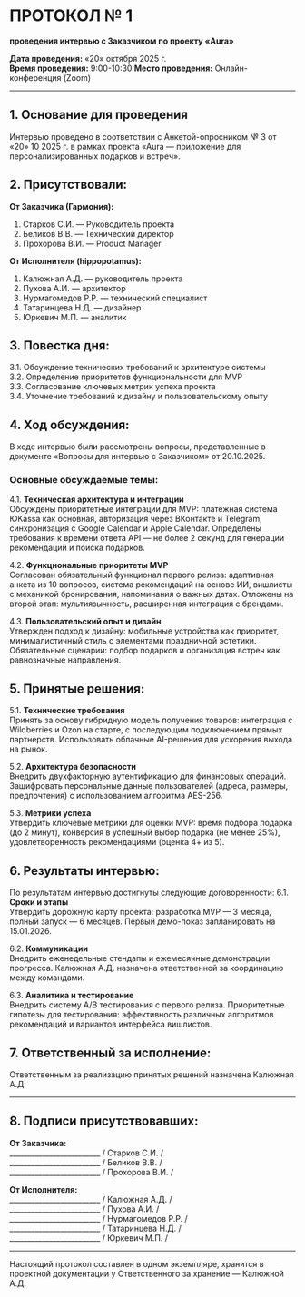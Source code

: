 # ПРОТОКОЛ № 1  
**проведения интервью с Заказчиком по проекту «Aura»**

**Дата проведения:** «20» октября 2025 г.  
**Время проведения:** 9:00-10:30 
**Место проведения:** Онлайн-конференция (Zoom)

---

## 1. Основание для проведения
Интервью проведено в соответствии с Анкетой-опросником № 3 от «20» 10 2025 г. в рамках проекта «Aura — приложение для персонализированных подарков и встреч».

## 2. Присутствовали:

**От Заказчика (Гармония):**
1. Старков С.И. — Руководитель проекта
2. Беликов В.В. — Технический директор  
3. Прохорова В.И. — Product Manager

**От Исполнителя (hippopotamus):**
1. Калюжная А.Д. — руководитель проекта
2. Пухова А.И. — архитектор
3. Нурмагомедов Р.Р. — технический специалист
4. Татаринцева Н.Д. — дизайнер
5. Юркевич М.П. — аналитик

## 3. Повестка дня:
3.1. Обсуждение технических требований к архитектуре системы  
3.2. Определение приоритетов функциональности для MVP  
3.3. Согласование ключевых метрик успеха проекта  
3.4. Уточнение требований к дизайну и пользовательскому опыту

## 4. Ход обсуждения:
В ходе интервью были рассмотрены вопросы, представленные в документе «Вопросы для интервью с Заказчиком» от 20.10.2025.

### Основные обсуждаемые темы:
4.1. **Техническая архитектура и интеграции**  
Обсуждены приоритетные интеграции для MVP: платежная система ЮKassa как основная, авторизация через ВКонтакте и Telegram, синхронизация с Google Calendar и Apple Calendar. Определены требования к времени ответа API — не более 2 секунд для генерации рекомендаций и поиска подарков.

4.2. **Функциональные приоритеты MVP**  
Согласован обязательный функционал первого релиза: адаптивная анкета из 10 вопросов, система рекомендаций на основе ИИ, вишлисты с механикой бронирования, напоминания о важных датах. Отложены на второй этап: мультиязычность, расширенная интеграция с брендами.

4.3. **Пользовательский опыт и дизайн**  
Утвержден подход к дизайну: мобильные устройства как приоритет, минималистичный стиль с элементами праздничной эстетики. Обязательные сценарии: подбор подарков и организация встреч как равнозначные направления.

## 5. Принятые решения:
5.1. **Технические требования**  
Принять за основу гибридную модель получения товаров: интеграция с Wildberries и Ozon на старте, с последующим подключением прямых партнерств. Использовать облачные AI-решения для ускорения выхода на рынок.

5.2. **Архитектура безопасности**  
Внедрить двухфакторную аутентификацию для финансовых операций. Зашифровать персональные данные пользователей (адреса, размеры, предпочтения) с использованием алгоритма AES-256.

5.3. **Метрики успеха**  
Утвердить ключевые метрики для оценки MVP: время подбора подарка (до 2 минут), конверсия в успешный выбор подарка (не менее 25%), удовлетворенность рекомендациями (оценка 4+ из 5).

## 6. Результаты интервью:
По результатам интервью достигнуты следующие договоренности:
6.1. **Сроки и этапы**  
Утвердить дорожную карту проекта: разработка MVP — 3 месяца, полный запуск — 6 месяцев. Первый демо-показ запланировать на 15.01.2026.

6.2. **Коммуникации**  
Внедрить еженедельные стендапы и ежемесячные демонстрации прогресса. Калюжная А.Д. назначена ответственной за координацию между командами.

6.3. **Аналитика и тестирование**  
Внедрить систему A/B тестирования с первого релиза. Приоритетные гипотезы для тестирования: эффективность различных алгоритмов рекомендаций и вариантов интерфейса вишлистов.

## 7. Ответственный за исполнение:
Ответственным за реализацию принятых решений назначена Калюжная А.Д.

---

## 8. Подписи присутствовавших:

**От Заказчика:**  
_________________________ / Старков С.И. /  
_________________________ / Беликов В.В. /  
_________________________ / Прохорова В.И. /

**От Исполнителя:**  
_________________________ / Калюжная А.Д. /  
_________________________ / Пухова А.И. /  
_________________________ / Нурмагомедов Р.Р. /  
_________________________ / Татаринцева Н.Д. /  
_________________________ / Юркевич М.П. /

---

Настоящий протокол составлен в одном экземпляре, хранится в проектной документации у Ответственного за хранение — Калюжной А.Д.
